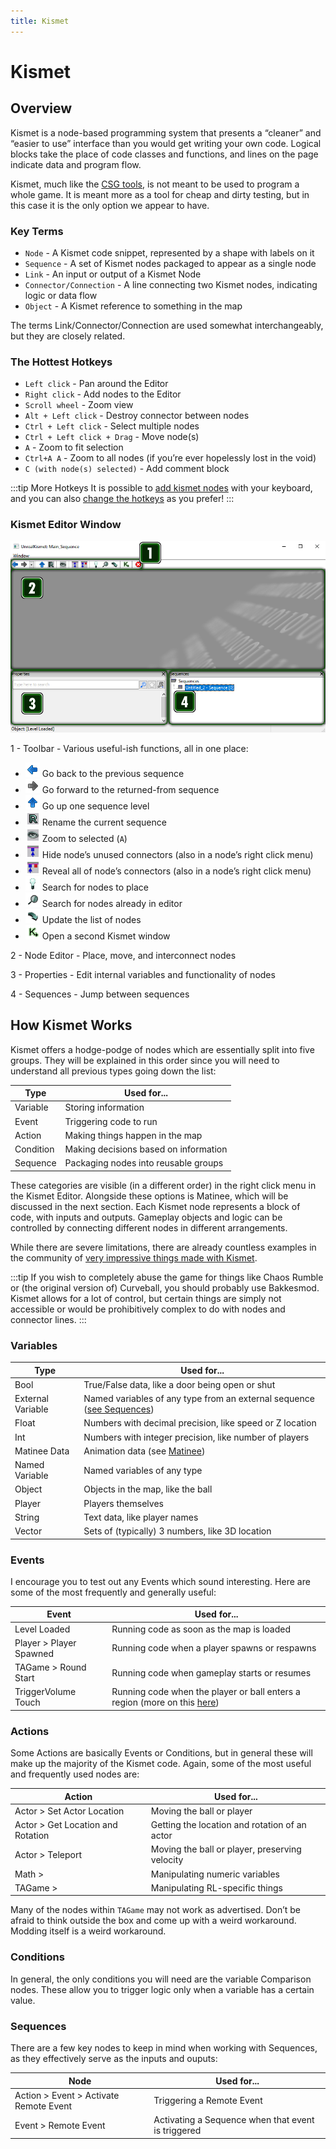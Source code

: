 ```yaml
---
title: Kismet
---
```

# Kismet

## Overview
Kismet is a node-based programming system that presents a “cleaner” and “easier to use” interface than you would get writing your own code. Logical blocks take the place of code classes and functions, and lines on the page indicate data and program flow.

Kismet, much like the [CSG tools](../udk/01_csg), is not meant to be used to program a whole game. It is meant more as a tool for cheap and dirty testing, but in this case it is the only option we appear to have.

### Key Terms
* `Node` - A Kismet code snippet, represented by a shape with labels on it
* `Sequence` - A set of Kismet nodes packaged to appear as a single node
* `Link` - An input or output of a Kismet Node
* `Connector/Connection` - A line connecting two Kismet nodes, indicating logic or data flow
* `Object` - A Kismet reference to something in the map

The terms Link/Connector/Connection are used somewhat interchangeably, but they are closely related.

### The Hottest Hotkeys
* `Left click` - Pan around the Editor
* `Right click` - Add nodes to the Editor
* `Scroll wheel` - Zoom view
* `Alt + Left click` - Destroy connector between nodes
* `Ctrl + Left click` - Select multiple nodes
* `Ctrl + Left click + Drag` - Move node(s)
* `A` - Zoom to fit selection
* `Ctrl+A A` - Zoom to all nodes (if you’re ever hopelessly lost in the void)
* `C (with node(s) selected)` - Add comment block

:::tip More Hotkeys
It is possible to [add kismet nodes](https://docs.unrealengine.com/udk/Three/KismetUserGuide.html#Hotkeys) with your keyboard, and you can also [change the hotkeys](../misc/08_custom_udk.html#udk-custom-keys) as you prefer!
:::

### Kismet Editor Window <Badge text="important" type="tip"/>

![alt text](../../.vuepress/public/images/image18.png "Nice and simple")

1 - Toolbar - Various useful-ish functions, all in one place:
 - ![alt text](../../.vuepress/public/images/image87.png) Go back to the previous sequence
 - ![alt text](../../.vuepress/public/images/image242.png) Go forward to the returned-from sequence
 - ![alt text](../../.vuepress/public/images/image154.png) Go up one sequence level
 - ![alt text](../../.vuepress/public/images/image62.png) Rename the current sequence
 - ![alt text](../../.vuepress/public/images/image188.png) Zoom to selected (`A`)
 - ![alt text](../../.vuepress/public/images/image208.png) Hide node’s unused connectors (also in a node’s right click menu)
 - ![alt text](../../.vuepress/public/images/image19.png) Reveal all of node’s connectors (also in a node’s right click menu)
 - ![alt text](../../.vuepress/public/images/image17.png) Search for nodes to place
 - ![alt text](../../.vuepress/public/images/image36.png) Search for nodes already in editor
 - ![alt text](../../.vuepress/public/images/image182.png) Update the list of nodes
 - ![alt text](../../.vuepress/public/images/image249.png) Open a second Kismet window

2 - Node Editor - Place, move, and interconnect nodes

3 - Properties - Edit internal variables and functionality of nodes

4 - Sequences - Jump between sequences


## How Kismet Works
Kismet offers a hodge-podge of nodes which are essentially split into five groups. They will be explained in this order since you will need to understand all previous types going down the list:

|Type|Used for...|
|------|------|
|Variable|Storing information|
|Event|Triggering code to run|
|Action|Making things happen in the map|
|Condition|Making decisions based on information|
|Sequence|Packaging nodes into reusable groups|


These categories are visible (in a different order) in the right click menu in the Kismet Editor. Alongside these options is Matinee, which will be discussed in the next section. Each Kismet node represents a block of code, with inputs and outputs. Gameplay objects and logic can be controlled by connecting different nodes in different arrangements.


While there are severe limitations, there are already countless examples in the community of [very impressive things made with Kismet](https://github.com/RocketLeagueMapmaking/Kismet). 

:::tip
If you wish to completely abuse the game for things like Chaos Rumble or (the original version of) Curveball, you should probably use Bakkesmod. Kismet allows for a lot of control, but certain things are simply not accessible or would be prohibitively complex to do with nodes and connector lines.
:::

### Variables

|Type|Used for...|
|------|------|
|Bool|True/False data, like a door being open or shut|
|External Variable|Named variables of any type from an external sequence ([see Sequences](01_kismet.html#sequences))|
|Float|Numbers with decimal precision, like speed or Z location|
|Int|Numbers with integer precision, like number of players|
|Matinee Data|Animation data (see [Matinee](../udk/18_matinee))|
|Named Variable|Named variables of any type|
|Object|Objects in the map, like the ball|
|Player|Players themselves|
|String|Text data, like player names|
|Vector|Sets of (typically) 3 numbers, like 3D location|

### Events
I encourage you to test out any Events which sound interesting. Here are some of the most frequently and generally useful:

|Event|Used for...|
|------|------|
|Level Loaded|Running code as soon as the map is loaded|
|Player > Player Spawned|Running code when a player spawns or respawns|
|TAGame > Round Start|Running code when gameplay starts or resumes|
|TriggerVolume Touch|Running code when the player or ball enters a region (more on this [here](03_trigger))|

### Actions
Some Actions are basically Events or Conditions, but in general these will make up the majority of the Kismet code. Again, some of the most useful and frequently used nodes are:

|Action|Used for...|
|------|------|
|Actor > Set Actor Location|Moving the ball or player|
|Actor > Get Location and Rotation|Getting the location and rotation of an actor|
|Actor > Teleport|Moving the ball or player, preserving velocity|
|Math >|Manipulating numeric variables|
|TAGame >|Manipulating RL-specific things|

Many of the nodes within `TAGame` may not work as advertised. Don’t be afraid to think outside the box and come up with a weird workaround. Modding itself is a weird workaround.

### Conditions
In general, the only conditions you will need are the variable Comparison nodes. These allow you to trigger logic only when a variable has a certain value.

### Sequences
There are a few key nodes to keep in mind when working with Sequences, as they effectively serve as the inputs and ouputs:

|Node|Used for...|
|------|------|
|Action > Event > Activate Remote Event|Triggering a Remote Event|
|Event > Remote Event|Activating a Sequence when that event is triggered|


